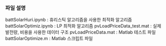 ### 파일 설명
battSolarHuri.ipynb : 휴리스틱 알고리즘을 사용한 최적화 알고리즘
battSolarOptimiz.ipynb : LP 최적화 알고리즘
pvLoadPriceData_test.mat : 실제 발전량, 비용을 사용한 데이터 구조
pvLoadPriceData.mat : Matlab 테스트 파일
battSolarOptimize.m : Matlab 스크립트 파일
